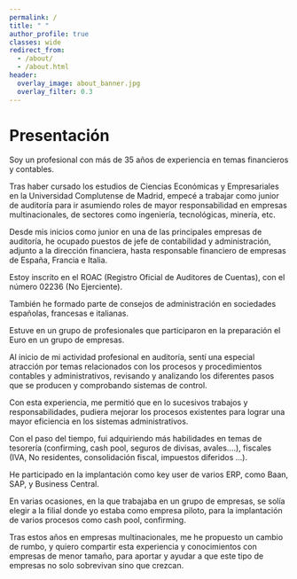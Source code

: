 ```yaml
---
permalink: /
title: " "
author_profile: true
classes: wide
redirect_from: 
  - /about/
  - /about.html
header:
  overlay_image: about_banner.jpg
  overlay_filter: 0.3
---
```

# Presentación

Soy un profesional con más de 35 años de experiencia en temas financieros y contables.

Tras haber cursado los estudios de Ciencias Económicas y Empresariales en la Universidad Complutense de Madrid, empecé a trabajar como junior de auditoría para ir asumiendo roles de mayor responsabilidad en empresas multinacionales, de sectores como ingeniería, tecnológicas, minería, etc.

Desde mis inicios como junior en una de las principales empresas de auditoría, he ocupado puestos de jefe de contabilidad y administración, adjunto a la dirección financiera, hasta responsable financiero de empresas de España, Francia e Italia.

Estoy inscrito en el ROAC (Registro Oficial de Auditores de Cuentas), con el número 02236 (No Ejerciente).

También he formado parte de consejos de administración en sociedades españolas, francesas e italianas.

Estuve en un grupo de profesionales que participaron en la preparación el Euro en un grupo de empresas.

Al inicio de mi actividad profesional en auditoría, sentí una especial atracción por temas relacionados con los procesos y procedimientos contables y administrativos, revisando y analizando los diferentes pasos que se producen y comprobando sistemas de control.

Con esta experiencia, me permitió que en lo sucesivos trabajos y responsabilidades, pudiera mejorar los procesos existentes para lograr una
mayor eficiencia en los sistemas administrativos.

Con el paso del tiempo, fui adquiriendo más habilidades en temas de tesorería (confirming, cash pool, seguros de divisas, avales….), fiscales (IVA, No residentes, consolidación fiscal, impuestos diferidos ...).

He participado en la implantación como key user de varios ERP, como Baan, SAP, y Business Central.

En varias ocasiones, en la que trabajaba en un grupo de empresas, se solía elegir a la filial donde yo estaba como empresa piloto, para la implantación de varios procesos como cash pool, confirming.

Tras estos años en empresas multinacionales, me he propuesto un cambio de rumbo, y quiero compartir esta experiencia y conocimientos con empresas de menor tamaño, para aportar y ayudar a que este tipo de empresas no solo sobrevivan sino que crezcan.


